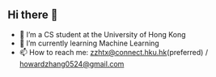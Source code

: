 ## Hi there 👋


- 🔭 I’m a CS student at the University of Hong Kong
- 🌱 I’m currently learning Machine Learning
- 📫 How to reach me: zzhtx@connect.hku.hk(preferred) / howardzhang0524@gmail.com

